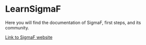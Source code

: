 # LearnSigmaF
Here you will find the documentation of SigmaF, first steps, and its community.

[Link to SigmaF website](https://camilu-png.github.io/LearnSigmaF/)